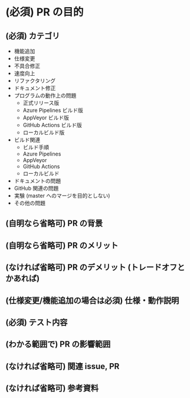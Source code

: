 <!-- これはコメントです。ブラウザで表示されません。  -->
<!-- Preview のシートで見た目のチェックができます。 -->

# (必須) PR の目的

<!-- PR の目的を記載してください -->
<!-- 参考: https://github.com/sakura-editor/sakura/wiki/Pull-Request-%E3%82%92%E9%80%81%E3%82%8B%E9%9A%9B%E3%81%AE%E6%B3%A8%E6%84%8F -->

## (必須) カテゴリ

<!-- 編集 必須 -->
<!-- 以下はテンプレートなので、追加、削除してください。 -->

- 機能追加
- 仕様変更
- 不具合修正
- 速度向上
- リファクタリング
- ドキュメント修正
- プログラムの動作上の問題
  - 正式リリース版
  - Azure Pipelines ビルド版
  - AppVeyor ビルド版
  - GitHub Actions ビルド版
  - ローカルビルド版
- ビルド関連
  - ビルド手順
  - Azure Pipelines
  - AppVeyor
  - GitHub Actions
  - ローカルビルド
- ドキュメントの問題
- GitHub 関連の問題
- 実験 (master へのマージを目的としない)
- その他の問題

## (自明なら省略可) PR の背景

<!-- PR を行う背景を記載してください -->

## (自明なら省略可) PR のメリット

<!-- PR のメリットを記載してください。 -->

## (なければ省略可) PR のデメリット (トレードオフとかあれば)

<!-- PR のデメリットやトレードオフ等あれば記載してください。 -->

## (仕様変更/機能追加の場合は必須) 仕様・動作説明

<!-- 仕様変更の場合は、変更前後の仕様を記載してください。 -->
<!-- 機能追加の場合は、その仕様や動作を記載してください。 -->
<!-- その他の場合は、必要に応じて処理の仕様や動作説明を記載してください。 -->

## (必須) テスト内容

<!-- PR を投げるにあたってテストした内容を記載してください -->
<!-- PR を投げないとテストできない、or 難しい場合、その旨記載すること     -->
<!-- テストが十分でない場合、Draft PR とする or タイトルに [WIP] とつけること -->

## (わかる範囲で) PR の影響範囲

<!-- 既存の処理に対して影響範囲を記載してください。 -->

## (なければ省略可) 関連 issue, PR

<!-- 関連する issue, PR の情報を記載してください。 -->
<!-- #xxx と書くと チケット xxx に対して自動的にリンクが張られます。 -->
<!-- 参考: https://help.github.com/en/articles/closing-issues-using-keywords-->
<!-- issue, PR の URL をそのまま貼り付けても OK -->


## (なければ省略可) 参考資料

<!-- 参考になる資料の URL 等あればここに記載御願いします -->
<!-- 説明に必要なスクリーンショットがあれば貼り付けお願いします。-->
<!-- 画像ファイルをこの欄にドラッグ＆ドロップすれば画像が貼り付けられます -->
